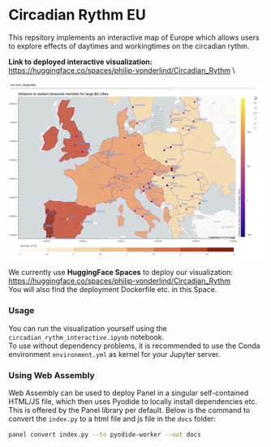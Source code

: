 # Circadian Rythm EU
This repsitory implements an interactive map of Europe which allows
users to explore effects of daytimes and workingtimes on the circadian rythm.

**Link to deployed interactive visualization:** https://huggingface.co/spaces/philip-vonderlind/Circadian_Rythm \

![Visualization](imgs/circ_vis_1.png)

We currently use **HuggingFace Spaces** to deploy our visualization: \
https://huggingface.co/spaces/philip-vonderlind/Circadian_Rythm \
You will also find the deployment Dockerfile etc. in this Space.

### Usage
You can run the visualization yourself using the `circadian_rythm_interactive.ipynb` notebook. \
To use without dependency problems, it is recommended to use the Conda environment `environment.yml` as
kernel for your Jupyter server.

### Using Web Assembly
Web Assembly can be used to deploy Panel in a singular self-contained HTML/JS file, which then
uses Pyodide to locally install dependencies etc. \
This is offered by the Panel library per default. Below is
the command to convert the `index.py` to a html file and js file in the 
`docs` folder:

```bash
panel convert index.py --to pyodide-worker --out docs
```
